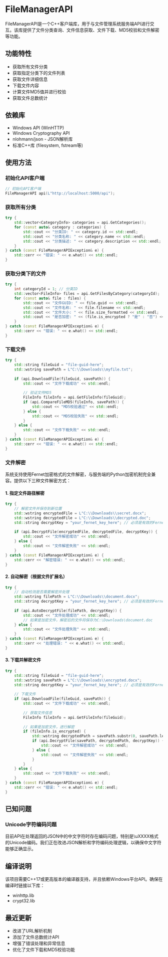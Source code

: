 # FileManagerAPI

FileManagerAPI是一个C++客户端库，用于与文件管理系统服务端API进行交互。该库提供了文件分类查询、文件信息获取、文件下载、MD5校验和文件解密等功能。

## 功能特性

- 获取所有文件分类
- 获取指定分类下的文件列表
- 获取文件详细信息
- 下载文件内容
- 计算文件MD5值并进行校验
- 获取文件总数统计

## 依赖库

- Windows API (WinHTTP)
- Windows Cryptography API
- nlohmann/json - JSON解析库
- 标准C++库 (filesystem, fstream等)

## 使用方法

### 初始化API客户端

```cpp
// 初始化API客户端
FileManagerAPI api(L"http://localhost:5000/api");
```

### 获取所有分类

```cpp
try {
    std::vector<CategoryInfo> categories = api.GetCategories();
    for (const auto& category : categories) {
        std::cout << "分类ID: " << category.id << std::endl;
        std::cout << "分类名称: " << category.name << std::endl;
        std::cout << "分类描述: " << category.description << std::endl;
    }
} catch (const FileManagerAPIException& e) {
    std::cerr << "错误: " << e.what() << std::endl;
}
```

### 获取分类下的文件

```cpp
try {
    int categoryId = 1; // 分类ID
    std::vector<FileInfo> files = api.GetFilesByCategory(categoryId);
    for (const auto& file : files) {
        std::cout << "文件GUID: " << file.guid << std::endl;
        std::cout << "文件名称: " << file.filename << std::endl;
        std::cout << "文件大小: " << file.size_formatted << std::endl;
        std::cout << "是否加密: " << (file.is_encrypted ? "是" : "否") << std::endl;
    }
} catch (const FileManagerAPIException& e) {
    std::cerr << "错误: " << e.what() << std::endl;
}
```

### 下载文件

```cpp
try {
    std::string fileGuid = "file-guid-here";
    std::wstring savePath = L"C:\\Downloads\\myfile.txt";
    
    if (api.DownloadFile(fileGuid, savePath)) {
        std::cout << "文件下载成功" << std::endl;
        
        // 验证文件MD5
        FileInfo fileInfo = api.GetFileInfo(fileGuid);
        if (api.CompareFileMD5(fileInfo, savePath)) {
            std::cout << "MD5校验通过" << std::endl;
        } else {
            std::cout << "MD5校验失败" << std::endl;
        }
    } else {
        std::cout << "文件下载失败" << std::endl;
    }
} catch (const FileManagerAPIException& e) {
    std::cerr << "错误: " << e.what() << std::endl;
}
```

### 文件解密

系统支持使用Fernet加密格式的文件解密，与服务端的Python加密机制完全兼容。提供以下三种文件解密方式：

#### 1. 指定文件路径解密

```cpp
try {
    // 解密文件并保存到新位置
    std::wstring encryptedFile = L"C:\\Downloads\\secret.docx";
    std::wstring decryptedFile = L"C:\\Downloads\\decrypted.doc";
    std::string decryptKey = "your_fernet_key_here"; // 必须是有效的Fernet密钥
    
    if (api.DecryptFile(encryptedFile, decryptedFile, decryptKey)) {
        std::cout << "文件解密成功" << std::endl;
    } else {
        std::cout << "文件解密失败" << std::endl;
    }
} catch (const FileManagerAPIException& e) {
    std::cerr << "解密错误: " << e.what() << std::endl;
}
```

#### 2. 自动解密（根据文件扩展名）

```cpp
try {
    // 自动检测是否需要解密并处理
    std::wstring filePath = L"C:\\Downloads\\document.docx";
    std::string decryptKey = "your_fernet_key_here"; // 必须是有效的Fernet密钥
    
    if (api.AutoDecryptFile(filePath, decryptKey)) {
        std::cout << "文件处理成功" << std::endl;
        // 如果是加密文件，解密后的文件将保存为C:\Downloads\document.doc
    } else {
        std::cout << "文件处理失败" << std::endl;
    }
} catch (const FileManagerAPIException& e) {
    std::cerr << "处理错误: " << e.what() << std::endl;
}
```

#### 3. 下载并解密文件

```cpp
try {
    std::string fileGuid = "file-guid-here";
    std::wstring savePath = L"C:\\Downloads\\encrypted.docx";
    std::string decryptKey = "your_fernet_key_here"; // 必须是有效的Fernet密钥
    
    // 下载文件
    if (api.DownloadFile(fileGuid, savePath)) {
        std::cout << "文件下载成功" << std::endl;
        
        // 获取文件信息
        FileInfo fileInfo = api.GetFileInfo(fileGuid);
        
        // 如果是加密文件，进行解密
        if (fileInfo.is_encrypted) {
            std::wstring decryptedPath = savePath.substr(0, savePath.length() - 1);
            if (api.DecryptFile(savePath, decryptedPath, decryptKey)) {
                std::cout << "文件解密成功" << std::endl;
            } else {
                std::cout << "文件解密失败" << std::endl;
            }
        }
    } else {
        std::cout << "文件下载失败" << std::endl;
    }
} catch (const FileManagerAPIException& e) {
    std::cerr << "错误: " << e.what() << std::endl;
}
```

## 已知问题

### Unicode字符编码问题

目前API在处理返回的JSON中的中文字符时存在编码问题，特别是\uXXXX格式的Unicode编码。我们正在改进JSON解析和字符编码处理逻辑，以确保中文字符能够正确显示。


## 编译说明

该项目需要C++17或更高版本的编译器支持，并且依赖Windows平台API。确保在编译时链接以下库：

- winhttp.lib
- crypt32.lib

## 最近更新

- 改进了URL解析机制
- 添加了文件总数统计API
- 增强了错误处理和异常信息
- 优化了文件下载和MD5校验功能 